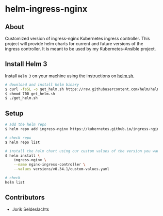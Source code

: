 # helm-ingress-nginx

## About
Customized version of ingress-nginx Kubernetes ingress controller.
This project will provide helm charts for current and future versions of the ingress controller.
It is meant to be used by my Kubernetes-Ansible project.


## Install Helm 3
Install `Helm 3` on your machine using the instructions on [helm.sh](https://helm.sh/docs/intro/install/).
```sh
# download and install helm binary
$ curl -fsSL -o get_helm.sh https://raw.githubusercontent.com/helm/helm/master/scripts/get-helm-3
$ chmod 700 get_helm.sh
$ ./get_helm.sh
```

## Setup
```sh
# add the helm repo
$ helm repo add ingress-nginx https://kubernetes.github.io/ingress-nginx

# check repo
$ helm repo list

# install the helm chart using our custom values of the version you want
$ helm install \
    ingress-nginx \
    --name nginx-ingress-controller \
    --values versions/v0.34.1/custom-values.yaml

# check
helm list
```


## Contributors
- Jorik Seldeslachts